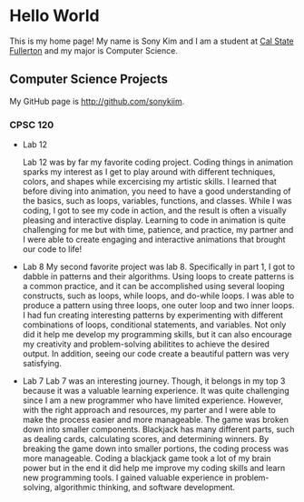 # Hello World

This is my home page! My name is Sony Kim and I am a student at [Cal State Fullerton](http://www.fullerton.edu/) and my major is Computer Science.

## Computer Science Projects

My GitHub page is http://github.com/sonykiim.

### CPSC 120

* Lab 12

    Lab 12 was by far my favorite coding project. Coding things in animation sparks my interest as I get to play around with different techniques, colors, and shapes while excercising my artistic skills. I learned that before diving into animation, you need to have a good understanding of the basics, such as loops, variables, functions, and classes. While I was coding, I got to see my code in action, and the result is often a visually pleasing and interactive display. Learning to code in animation is quite challenging for me but with time, patience, and practice, my partner and I were able to create engaging and interactive animations that brought our code to life!

* Lab 8 
    My second favorite project was lab 8. Specifically in part 1, I got to dabble in patterns and their algorithms. Using loops to create patterns is a common practice, and it can be accomplished using several looping constructs, such as loops, while loops, and do-while loops. I was able to produce a pattern using three loops, one outer loop and two inner loops. I had fun creating interesting patterns by experimenting with different combinations of loops, conditional statements, and variables. Not only did it help me develop my programming skills, but it can also encourage my creativity and problem-solving abilitites to achieve the desired output. In addition, seeing our code create a beautiful pattern was very satisfying. 
    
* Lab 7
    Lab 7 was an interesting journey. Though, it belongs in my top 3 because it was a valuable learning experience. It was quite challenging since I am a new programmer who have limited experience. However, with the right approach and resources, my parter and I were able to make the process easier and more manageable. The game was broken down into smaller components. Blackjack has many different parts, such as dealing cards, calculating scores, and determining winners. By breaking the game down into smaller portions, the coding process was more manageable. Coding a blackjack game took a lot of my brain power but in the end it did help me improve my coding skills and learn new programming tools. I gained valuable experience in problem-solving, algorithmic thinking, and software development.       
